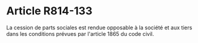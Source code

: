 # Article R814-133

La cession de parts sociales est rendue opposable à la société et aux tiers dans les conditions prévues par l'article 1865 du code civil.
